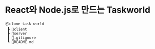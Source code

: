 # React와 Node.js로 만드는 Taskworld


```
📦clone-task-world
 ┣ 📂client
 ┣ 📂server
 ┃ 📜.gitignore
 ┗ 📜README.md
```

